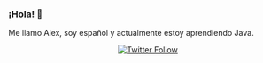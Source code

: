 ### ¡Hola! 👋

Me llamo Alex, soy español y actualmente estoy aprendiendo Java.

<div align="center">
  <a href="https://twitter.com/alexcastro1919">
    <img alt="Twitter Follow" src="https://img.shields.io/twitter/follow/alexcastro1919?color=a&label=TWITTER&style=for-the-badge">
  </a>
  </div>

